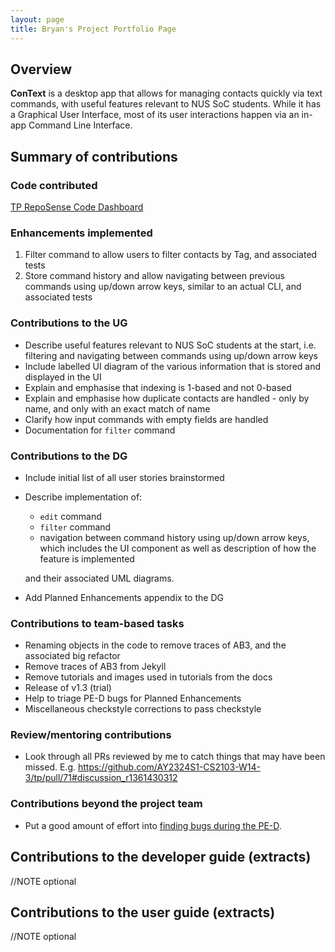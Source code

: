 ```yaml
---
layout: page
title: Bryan's Project Portfolio Page
---
```


<!-- Not complete yet, just to meet the dashboard for today -->


## Overview

**ConText** is a desktop app that allows for managing contacts quickly via text commands, with useful features relevant to NUS SoC students.
While it has a Graphical User Interface, most of its user interactions happen via an in-app Command Line Interface.

## Summary of contributions

### Code contributed

[TP RepoSense Code Dashboard](https://nus-cs2103-ay2324s1.github.io/tp-dashboard/?search=bwangpj&breakdown=true)

### Enhancements implemented

1. Filter command to allow users to filter contacts by Tag, and associated tests
2. Store command history and allow navigating between previous commands using up/down arrow keys, similar to an actual CLI, and associated tests 

### Contributions to the UG

- Describe useful features relevant to NUS SoC students at the start, i.e. filtering and navigating between commands using up/down arrow keys
- Include labelled UI diagram of the various information that is stored and displayed in the UI 
- Explain and emphasise that indexing is 1-based and not 0-based
- Explain and emphasise how duplicate contacts are handled - only by name, and only with an exact match of name
- Clarify how input commands with empty fields are handled
- Documentation for `filter` command

### Contributions to the DG

- Include initial list of all user stories brainstormed
- Describe implementation of:
  - `edit` command
  - `filter` command
  - navigation between command history using up/down arrow keys, which includes the UI component as well as description of how the feature is implemented
  
  and their associated UML diagrams.
- Add Planned Enhancements appendix to the DG

### Contributions to team-based tasks

- Renaming objects in the code to remove traces of AB3, and the associated big refactor
- Remove traces of AB3 from Jekyll
- Remove tutorials and images used in tutorials from the docs
- Release of v1.3 (trial)
- Help to triage PE-D bugs for Planned Enhancements
- Miscellaneous checkstyle corrections to pass checkstyle

### Review/mentoring contributions

- Look through all PRs reviewed by me to catch things that may have been missed. 
E.g. https://github.com/AY2324S1-CS2103-W14-3/tp/pull/71#discussion_r1361430312

### Contributions beyond the project team

- Put a good amount of effort into [finding bugs during the PE-D](https://github.com/AY2324S1-CS2103T-T17-4/tp/issues?q=is%3Aissue+c%5D). 

## Contributions to the developer guide (extracts)

//NOTE optional

## Contributions to the user guide (extracts)

//NOTE optional
